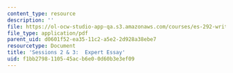 ```yaml
---
content_type: resource
description: ''
file: https://ol-ocw-studio-app-qa.s3.amazonaws.com/courses/es-292-writing-workshop-spring-2008/f1bb2798110545acb6e00d60b3e3ef09_MITES_292S08_ses2_3_asgn.pdf
file_type: application/pdf
parent_uid: d0601f52-ea35-11c2-a5e2-2d928a38ebe7
resourcetype: Document
title: 'Sessions 2 & 3:  Expert Essay'
uid: f1bb2798-1105-45ac-b6e0-0d60b3e3ef09
---
```

